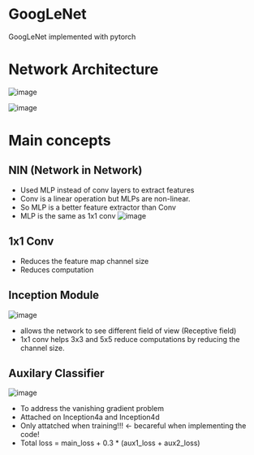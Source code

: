 # GoogLeNet
GoogLeNet implemented with pytorch

# Network Architecture
![image](https://user-images.githubusercontent.com/55650445/125942107-8efa83c7-d122-4293-a5c4-82c9c191f130.png)

![image](https://user-images.githubusercontent.com/55650445/125942127-5ad4b5e8-1d76-4f12-95f3-8132ceeb2001.png)


# Main concepts
## NIN (Network in Network)
- Used MLP instead of conv layers to extract features
- Conv is a linear operation but MLPs are non-linear.
- So MLP is a better feature extractor than Conv
- MLP is the same as 1x1 conv
![image](https://user-images.githubusercontent.com/55650445/125942607-ec91193c-8b45-4f29-9a01-7ed7f34cc49b.png)

## 1x1 Conv
- Reduces the feature map channel size
- Reduces computation

## Inception Module
![image](https://user-images.githubusercontent.com/55650445/125942900-43cca675-d29a-4f41-90ad-d078f20d7ed8.png)
- allows the network to see different field of view (Receptive field)
- 1x1 conv helps 3x3 and 5x5 reduce computations by reducing the channel size.

## Auxilary Classifier
![image](https://user-images.githubusercontent.com/55650445/125943504-773835fb-bc3d-4f97-a502-bd1c0a344975.png)
- To address the vanishing gradient problem
- Attached on Inception4a and Inception4d
- Only attatched when training!!! <- becareful when implementing the code!
- Total loss = main_loss + 0.3 * (aux1_loss + aux2_loss)
